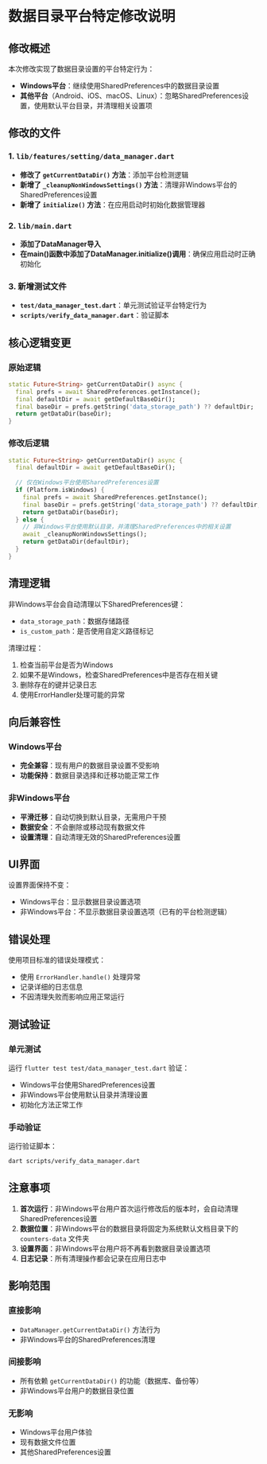 # 数据目录平台特定修改说明

## 修改概述

本次修改实现了数据目录设置的平台特定行为：
- **Windows平台**：继续使用SharedPreferences中的数据目录设置
- **其他平台**（Android、iOS、macOS、Linux）：忽略SharedPreferences设置，使用默认平台目录，并清理相关设置项

## 修改的文件

### 1. `lib/features/setting/data_manager.dart`
- **修改了 `getCurrentDataDir()` 方法**：添加平台检测逻辑
- **新增了 `_cleanupNonWindowsSettings()` 方法**：清理非Windows平台的SharedPreferences设置
- **新增了 `initialize()` 方法**：在应用启动时初始化数据管理器

### 2. `lib/main.dart`
- **添加了DataManager导入**
- **在main()函数中添加了DataManager.initialize()调用**：确保应用启动时正确初始化

### 3. 新增测试文件
- **`test/data_manager_test.dart`**：单元测试验证平台特定行为
- **`scripts/verify_data_manager.dart`**：验证脚本

## 核心逻辑变更

### 原始逻辑
```dart
static Future<String> getCurrentDataDir() async {
  final prefs = await SharedPreferences.getInstance();
  final defaultDir = await getDefaultBaseDir();
  final baseDir = prefs.getString('data_storage_path') ?? defaultDir;
  return getDataDir(baseDir);
}
```

### 修改后逻辑
```dart
static Future<String> getCurrentDataDir() async {
  final defaultDir = await getDefaultBaseDir();
  
  // 仅在Windows平台使用SharedPreferences设置
  if (Platform.isWindows) {
    final prefs = await SharedPreferences.getInstance();
    final baseDir = prefs.getString('data_storage_path') ?? defaultDir;
    return getDataDir(baseDir);
  } else {
    // 非Windows平台使用默认目录，并清理SharedPreferences中的相关设置
    await _cleanupNonWindowsSettings();
    return getDataDir(defaultDir);
  }
}
```

## 清理逻辑

非Windows平台会自动清理以下SharedPreferences键：
- `data_storage_path`：数据存储路径
- `is_custom_path`：是否使用自定义路径标记

清理过程：
1. 检查当前平台是否为Windows
2. 如果不是Windows，检查SharedPreferences中是否存在相关键
3. 删除存在的键并记录日志
4. 使用ErrorHandler处理可能的异常

## 向后兼容性

### Windows平台
- **完全兼容**：现有用户的数据目录设置不受影响
- **功能保持**：数据目录选择和迁移功能正常工作

### 非Windows平台
- **平滑迁移**：自动切换到默认目录，无需用户干预
- **数据安全**：不会删除或移动现有数据文件
- **设置清理**：自动清理无效的SharedPreferences设置

## UI界面

设置界面保持不变：
- Windows平台：显示数据目录设置选项
- 非Windows平台：不显示数据目录设置选项（已有的平台检测逻辑）

## 错误处理

使用项目标准的错误处理模式：
- 使用 `ErrorHandler.handle()` 处理异常
- 记录详细的日志信息
- 不因清理失败而影响应用正常运行

## 测试验证

### 单元测试
运行 `flutter test test/data_manager_test.dart` 验证：
- Windows平台使用SharedPreferences设置
- 非Windows平台使用默认目录并清理设置
- 初始化方法正常工作

### 手动验证
运行验证脚本：
```bash
dart scripts/verify_data_manager.dart
```

## 注意事项

1. **首次运行**：非Windows平台用户首次运行修改后的版本时，会自动清理SharedPreferences设置
2. **数据位置**：非Windows平台的数据目录将固定为系统默认文档目录下的 `counters-data` 文件夹
3. **设置界面**：非Windows平台用户将不再看到数据目录设置选项
4. **日志记录**：所有清理操作都会记录在应用日志中

## 影响范围

### 直接影响
- `DataManager.getCurrentDataDir()` 方法行为
- 非Windows平台的SharedPreferences清理

### 间接影响
- 所有依赖 `getCurrentDataDir()` 的功能（数据库、备份等）
- 非Windows平台用户的数据目录位置

### 无影响
- Windows平台用户体验
- 现有数据文件位置
- 其他SharedPreferences设置
